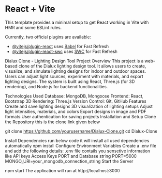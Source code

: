 # React + Vite

This template provides a minimal setup to get React working in Vite with HMR and some ESLint rules.

Currently, two official plugins are available:

- [@vitejs/plugin-react](https://github.com/vitejs/vite-plugin-react/blob/main/packages/plugin-react/README.md) uses [Babel](https://babeljs.io/) for Fast Refresh
- [@vitejs/plugin-react-swc](https://github.com/vitejs/vite-plugin-react-swc) uses [SWC](https://swc.rs/) for Fast Refresh

Dialux Clone - Lighting Design Tool
Project Overview
This project is a web-based clone of the Dialux lighting design tool. It allows users to create, visualize, and simulate lighting designs for indoor and outdoor spaces. Users can adjust light sources, experiment with materials, and export lighting designs. The system is built using React, Three.js (for 3D rendering), and Node.js for backend functionalities.

Technologies Used
Database: MongoDB, Mongoose
Frontend: React, Bootstrap
3D Rendering: Three.js
Version Control: Git, GitHub
Features
Create and save lighting designs
3D visualization of lighting setups
Adjust light intensities, materials, and colors
Export designs in image and PDF formats
User authentication for saving projects
Installation and Setup
Clone the Repository this is the clone link given below 

git clone https://github.com/yourusername/Dialux-Clone.git
cd Dialux-Clone

Install Dependencies run below code it will install all used dependencies automatically
npm install
Configure Environment Variables
Create a .env file and add the following details:
.env file contails you sensetive information like API keys Access Keys PORT and Database string
PORT=5000
MONGO_URI=your_mongodb_connection_string
Start the Server

npm start
The application will run at http://localhost:3000


